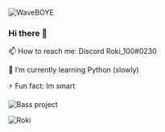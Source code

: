 ![WaveBOYE](https://cdn.discordapp.com/emojis/402604923151187978.gif?v=1)
### Hi there 👋

📫 How to reach me: Discord Roki_100#0230

🌱 I’m currently learning Python (slowly)

⚡ Fun fact: Im smart

![Bass project](https://cdn.discordapp.com/avatars/590948209925423123/254bb38dd757bf143f5f43c94ab63768.png?size=128)

![Roki](https://github-readme-stats.vercel.app/api?username=Roki100&theme=highcontrast&show_icons=true&count_private=true&text_color=00ff00&hide_border=true&custom_title=Roki%27s%20Current%20GitHub%20stats%3A)

<!--
**Roki100/Roki100** is a ✨ _special_ ✨ repository because its `README.md` (this file) appears on your GitHub profile.

Here are some ideas to get you started:

- 🔭 I’m currently working on ...
- 🌱 I’m currently learning ...
- 👯 I’m looking to collaborate on ...
- 🤔 I’m looking for help with ...
- 💬 Ask me about ...
- 📫 How to reach me: ...
- 😄 Pronouns: ...
- ⚡ Fun fact: ...
-->
